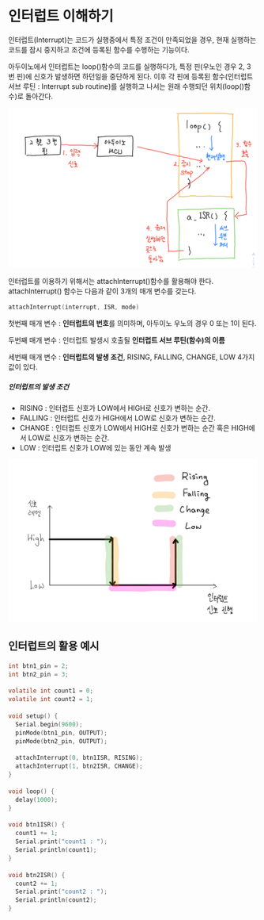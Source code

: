 # 인터럽트 이해하기

인터럽트(Interrupt)는 코드가 실행중에서 특정 조건이 만족되었을 경우, 현재 실행하는 코드를 잠시 중지하고 조건에 등록된 함수를 수행하는 기능이다.

아두이노에서 인터럽트는 loop()함수의 코드를 실행하다가, 특정 핀(우노인 경우 2, 3번 핀)에 신호가 발생하면 하던일을 중단하게 된다. 이후 각 핀에 등록된 함수(인터럽트 서브 루틴 : Interrupt sub routine)를 실행하고 나서는 원래 수행되던 위치(loop()함수)로 돌아간다.

![](./img/img021.jpg)

인터럽트를 이용하기 위해서는 attachInterrupt()함수를 활용해야 한다. attachInterrupt() 함수는 다음과 같이 3개의 매개 변수를 갖는다.

```c
attachInterrupt(interrupt, ISR, mode)
```

첫번째 매개 변수 : **인터럽트의 번호**를 의미하며, 아두이노 우노의 경우 0 또는 1이 된다.

두번째 매개 변수 : 인터럽트 발생시 호출될 **인터럽트 서브 루틴(함수)의 이름**

세번째 매개 변수 : **인터럽트의 발생 조건**, RISING, FALLING, CHANGE, LOW 4가지 값이 있다.



##### 인터럽트의 발생 조건

- RISING : 인터럽트 신호가 LOW에서 HIGH로 신호가 변하는 순간.
- FALLING : 인터럽트 신호가 HIGH에서 LOW로 신호가 변하는 순간.
- CHANGE : 인터럽트 신호가 LOW에서 HIGH로 신호가 변하는 순간 혹은 HIGH에서 LOW로 신호가 변하는 순간.
- LOW : 인터럽트 신호가 LOW에 있는 동안 계속 발생

![img022](./img/img022.jpg)



## 인터럽트의 활용 예시

```c
int btn1_pin = 2;
int btn2_pin = 3;

volatile int count1 = 0;
volatile int count2 = 1;

void setup() {
  Serial.begin(9600);
  pinMode(btn1_pin, OUTPUT);
  pinMode(btn2_pin, OUTPUT);

  attachInterrupt(0, btn1ISR, RISING);
  attachInterrupt(1, btn2ISR, CHANGE);
}

void loop() {
  delay(1000);
}

void btn1ISR() {
  count1 += 1;
  Serial.print("count1 : ");
  Serial.println(count1);
}

void btn2ISR() {
  count2 += 1;
  Serial.print("count2 : ");
  Serial.println(count2);
}


```

